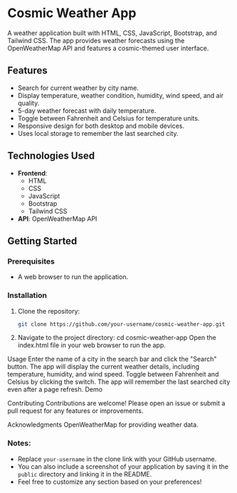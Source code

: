 # Cosmic Weather App

A weather application built with HTML, CSS, JavaScript, Bootstrap, and Tailwind CSS. The app provides weather forecasts using the OpenWeatherMap API and features a cosmic-themed user interface. 

## Features

- Search for current weather by city name.
- Display temperature, weather condition, humidity, wind speed, and air quality.
- 5-day weather forecast with daily temperature.
- Toggle between Fahrenheit and Celsius for temperature units.
- Responsive design for both desktop and mobile devices.
- Uses local storage to remember the last searched city.

## Technologies Used

- **Frontend**: 
  - HTML
  - CSS
  - JavaScript
  - Bootstrap
  - Tailwind CSS
- **API**: OpenWeatherMap API

## Getting Started

### Prerequisites

- A web browser to run the application.

### Installation

1. Clone the repository:
   ```bash
   git clone https://github.com/your-username/cosmic-weather-app.git
2. Navigate to the project directory:
    cd cosmic-weather-app
        Open the index.html file in your web browser to run the app.

Usage
Enter the name of a city in the search bar and click the "Search" button.
The app will display the current weather details, including temperature, humidity, and wind speed.
Toggle between Fahrenheit and Celsius by clicking the switch.
The app will remember the last searched city even after a page refresh.
Demo

Contributing
Contributions are welcome! Please open an issue or submit a pull request for any features or improvements.

Acknowledgments
OpenWeatherMap for providing weather data.

### Notes:
- Replace `your-username` in the clone link with your GitHub username.
- You can also include a screenshot of your application by saving it in the `public` directory and linking it in the README.
- Feel free to customize any section based on your preferences!

